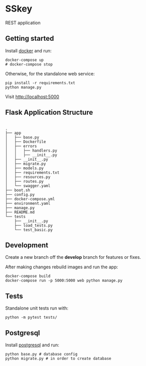 # SSkey
REST application 

## Getting started

Install [docker](https://docs.docker.com/engine/installation/) and run:

```shell
docker-compose up
# docker-compose stop
```

Otherwise, for the standalone web service:

```shell
pip install -r requirements.txt
python manage.py
```

Visit [http://localhost:5000](http://localhost:5000)

## Flask Application Structure 

```

.
├── app
│   ├── base.py
│   ├── Dockerfile
│   ├── errors
│   │   ├── handlers.py
│   │   ├── __init__.py
│   ├── __init__.py
│   ├── migrate.py
│   ├── models.py
│   ├── requirements.txt
│   ├── resources.py
│   ├── routes.py
│   └── swagger.yaml
├── boot.sh
├── config.py
├── docker-compose.yml
├── environment.yaml
├── manage.py
├── README.md
└── tests
    ├── __init__.py
    ├── load_tests.py
    └── test_basic.py

```

## Development

Create a new branch off the **develop** branch for features or fixes.

After making changes rebuild images and run the app:

```shell
docker-compose build
docker-compose run -p 5000:5000 web python manage.py
```

## Tests

Standalone unit tests run with:

```shell
python -m pytest tests/
```

## Postgresql

Install [postgresql](https://www.postgresql.org/download/) and run:
```shell
python base.py # database config
python migrate.py # in order to create database
```
